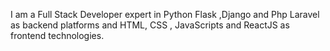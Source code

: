 I am a Full Stack Developer expert in Python Flask ,Django and Php Laravel as backend platforms and HTML, CSS , JavaScripts and ReactJS as frontend technologies.

<!---
mkashifraja22/mkashifraja22 is a ✨ special ✨ repository because its `README.md` (this file) appears on your GitHub profile.
You can click the Preview link to take a look at your changes.
--->
